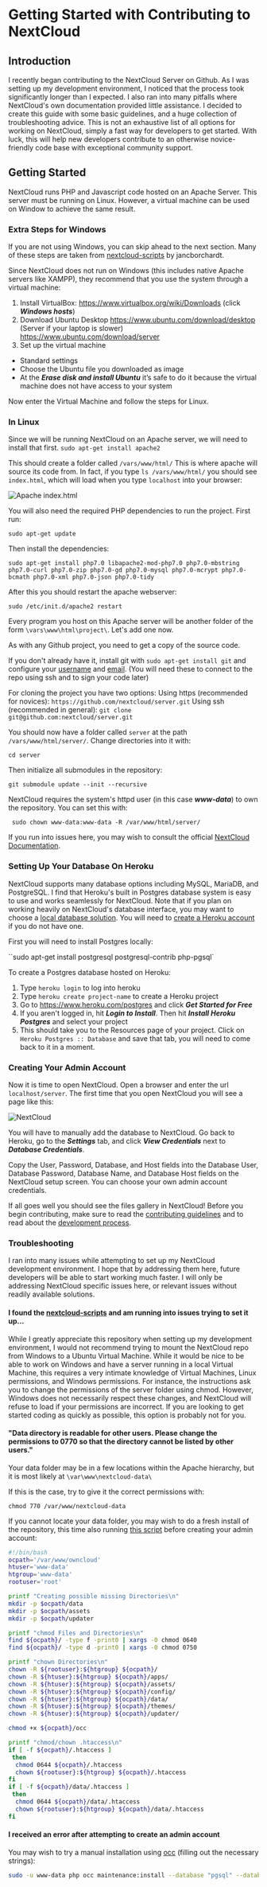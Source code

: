 # Getting Started with Contributing to NextCloud

## Introduction

I recently began contributing to the NextCloud Server on Github. As I was setting up my development environment, I noticed that the process took significantly longer than I expected. I also ran into many pitfalls where NextCloud's own documentation provided little assistance. I decided to create this guide with some basic guidelines, and a huge collection of troubleshooting advice. This is not an exhaustive list of all options for working on NextCloud, simply a fast way for developers to get started. With luck, this will help new developers contribute to an otherwise novice-friendly code base with exceptional community support.


## Getting Started

NextCloud runs PHP and Javascript code hosted on an Apache Server. This server must be running on Linux. However, a virtual machine can be used on Window to achieve the same result.


### Extra Steps for Windows 

If you are not using Windows, you can skip ahead to the next section. Many of these steps are taken from [nextcloud-scripts](https://github.com/jancborchardt/nextcloud-scripts/blob/master/Nextcloud%20Windows%20development%20environment.md) by jancborchardt.

Since NextCloud does not run on Windows (this includes native Apache servers like XAMPP), they recommend that you use the system through a virtual machine:


1. Install VirtualBox: https://www.virtualbox.org/wiki/Downloads (click ***Windows hosts***)
2. Download Ubuntu Desktop https://www.ubuntu.com/download/desktop (Server if your laptop is slower) https://www.ubuntu.com/download/server
3. Set up the virtual machine
  * Standard settings
  * Choose the Ubuntu file you downloaded as image
  * At the ***Erase disk and install Ubuntu*** it’s safe to do it because the virtual machine does not have access to your system


Now enter the Virtual Machine and follow the steps for Linux.


### In Linux

Since we will be running NextCloud on an Apache server, we will need to install that first.
`sudo apt-get install apache2`

This should create a folder called `/vars/www/html/`
This is where apache will source its code from. In fact, if you type
`ls /vars/www/html/` you should see `index.html`, which will load when you type `localhost` into your browser:



![Apache index.html](http://yasoob.github.io/gci/images/default_apache.png)



You will also need the required PHP dependencies to run the project. First run:

`sudo apt-get update`

Then install the dependencies:

`sudo apt-get install php7.0 libapache2-mod-php7.0 php7.0-mbstring php7.0-curl php7.0-zip php7.0-gd php7.0-mysql php7.0-mcrypt php7.0-bcmath php7.0-xml php7.0-json php7.0-tidy`

After this you should restart the apache webserver:

`sudo /etc/init.d/apache2 restart`



Every program you host on this Apache server will be another folder of the form `\vars\www\html\project\`. Let's add one now.

As with any Github project, you need to get a copy of the source code. 

If you don't already have it, install git with `sudo apt-get install git` and configure your [username](https://help.github.com/articles/setting-your-username-in-git/) and [email](https://help.github.com/articles/setting-your-commit-email-address-in-git/). (You will need these to connect to the repo using ssh and to sign your code later)

For cloning the project you have two options:
Using https (recommended for novices): `https://github.com/nextcloud/server.git`
Using ssh (recommended in general): `git clone git@github.com:nextcloud/server.git`

You should now have a folder called `server` at the path `/vars/www/html/server/`. Change directories into it with: 

 `cd server`


Then initialize all submodules in the repository:

`git submodule update --init --recursive`



NextCloud requires the system's httpd user (in this case ***www-data***) to own the repository. You can set this with:

` sudo chown www-data:www-data -R /var/www/html/server/`

If you run into issues here, you may wish to consult the official [NextCloud Documentation](https://docs.nextcloud.com/server/9/developer_manual/general/devenv.html#).




### Setting Up Your Database On Heroku

NextCloud supports many database options including MySQL, MariaDB, and PostgreSQL. I find that Heroku's built in Postgres database system is easy to use and works seamlessly for NextCloud. Note that if you plan on working heavily on NextCloud's database interface, you may want to choose a [local database solution](https://docs.nextcloud.com/server/12/admin_manual/configuration_database/linux_database_configuration.html). You will need to [create a Heroku account](https://signup.heroku.com/?c=70130000001x9jFAAQ) if you do not have one.



First you will need to install Postgres locally:

``sudo apt-get install postgresql postgresql-contrib php-pgsql`



To create a Postgres database hosted on Heroku:

1. Type `heroku login` to log into heroku
2. Type `heroku create project-name` to create a Heroku project
3. Go to https://www.heroku.com/postgres and click ***Get Started for Free***
4. If you aren't logged in, hit ***Login to Install***. Then hit ***Install Heroku Postgres*** and select your project
5. This should take you to the Resources page of your project. Click on `Heroku Postgres :: Database` and save that tab, you will need to come back to it in a moment.



### Creating Your Admin Account

Now it is time to open NextCloud. Open a browser and enter the url `localhost/server`. The first time that you open NextCloud you will see a page like this:



![NextCloud](https://community.time4vps.eu/uploads/editor/46/d95rm5utnwip.png)



You will have to manually add the database to NextCloud. Go back to Heroku, go to the ***Settings*** tab, and click ***View Credentials*** next to ***Database Credentials***.

Copy the User, Password, Database, and Host fields into the Database User, Database Password, Database Name, and Database Host fields on the NextCloud setup screen. You can choose your own admin account credentials.

If all goes well you should see the files gallery in NextCloud! Before you begin contributing, make sure to read the [contributing guidelines](https://github.com/nextcloud/server/blob/master/CONTRIBUTING.md) and to read about the [development process](https://docs.nextcloud.com/server/10/developer_manual/bugtracker/kanban.html).




### Troubleshooting

I ran into many issues while attempting to set up my NextCloud development environment. I hope that by addressing them here, future developers will be able to start working much faster. I will only be addressing NextCloud specific issues here, or relevant issues without readily available solutions.



#### I found the [nextcloud-scripts](https://github.com/jancborchardt/nextcloud-scripts/blob/master/Nextcloud%20Windows%20development%20environment.md) and am running into issues trying to set it up...

While I greatly appreciate this repository when setting up my development environment, I would not recommend trying to mount the NextCloud repo from Windows to a Ubuntu Virtual Machine. While it would be nice to be able to work on Windows and have a server running in a local Virtual Machine, this requires a very intimate knowledge of Virtual Machines, Linux permissions, and Windows permissions. For instance, the instructions ask you to change the permissions of the server folder using chmod. However, Windows does not necessarily respect these changes, and NextCloud will refuse to load if your permissions are incorrect. If you are looking to get started coding as quickly as possible, this option is probably not for you.



#### "Data directory is readable for other users. Please change the permissions to 0770 so that the directory cannot be listed by other users."

Your data folder may be in a few locations within the Apache hierarchy, but it is most likely at `\var\www\nextcloud-data\`

If this is the case, try to give it the correct permissions with:

`chmod 770 /var/www/nextcloud-data`

If you cannot locate your data folder, you may wish to do a fresh install of the repository, this time also running [this script](https://doc.owncloud.org/server/9.0/admin_manual/installation/installation_wizard.html) before creating your admin account:

```bash
#!/bin/bash
ocpath='/var/www/owncloud'
htuser='www-data'
htgroup='www-data'
rootuser='root'

printf "Creating possible missing Directories\n"
mkdir -p $ocpath/data
mkdir -p $ocpath/assets
mkdir -p $ocpath/updater

printf "chmod Files and Directories\n"
find ${ocpath}/ -type f -print0 | xargs -0 chmod 0640
find ${ocpath}/ -type d -print0 | xargs -0 chmod 0750

printf "chown Directories\n"
chown -R ${rootuser}:${htgroup} ${ocpath}/
chown -R ${htuser}:${htgroup} ${ocpath}/apps/
chown -R ${htuser}:${htgroup} ${ocpath}/assets/
chown -R ${htuser}:${htgroup} ${ocpath}/config/
chown -R ${htuser}:${htgroup} ${ocpath}/data/
chown -R ${htuser}:${htgroup} ${ocpath}/themes/
chown -R ${htuser}:${htgroup} ${ocpath}/updater/

chmod +x ${ocpath}/occ

printf "chmod/chown .htaccess\n"
if [ -f ${ocpath}/.htaccess ]
 then
  chmod 0644 ${ocpath}/.htaccess
  chown ${rootuser}:${htgroup} ${ocpath}/.htaccess
fi
if [ -f ${ocpath}/data/.htaccess ]
 then
  chmod 0644 ${ocpath}/data/.htaccess
  chown ${rootuser}:${htgroup} ${ocpath}/data/.htaccess
fi
```



#### I received an error after attempting to create an admin account

You may wish to try a manual installation using [occ](https://docs.nextcloud.com/server/9/admin_manual/installation/command_line_installation.html) (filling out the necessary strings):

```bash
sudo -u www-data php occ maintenance:install --database "pgsql" --database-name "" --database-user "" --database-pass "" --database-host "" --admin-user "admin" --admin-pass "password2"
```



